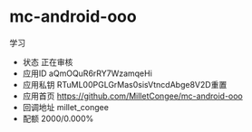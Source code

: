 # mc-android-ooo
学习

 * 状态	正在审核
* 应用ID	aQmOQuR6rRY7WzamqeHi
* 应用私钥	RTuML00PGLGrMas0sisVtncdAbge8V2D重置
* 应用首页	https://github.com/MilletCongee/mc-android-ooo
* 回调地址	millet_congee
* 配额	2000/0.000%
